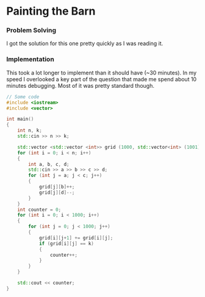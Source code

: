 # Painting the Barn

### Problem Solving

I got the solution for this one pretty quickly as I was reading it.

### Implementation

This took a lot longer to implement than it should have (\~30 minutes). In my speed I overlooked a key part of the question that made me spend about 10 minutes debugging. Most of it was pretty standard though.

```cpp
// Some code
#include <iostream>
#include <vector>

int main()
{
	int n, k;
	std::cin >> n >> k;

	std::vector <std::vector <int>> grid (1000, std::vector<int> (1001));
	for (int i = 0; i < n; i++)
	{
		int a, b, c, d;
		std::cin >> a >> b >> c >> d;
		for (int j = a; j < c; j++)
		{
			grid[j][b]++;
			grid[j][d]--;
		}
	}
	int counter = 0;
	for (int i = 0; i < 1000; i++)
	{
		for (int j = 0; j < 1000; j++)
		{
			grid[i][j+1] += grid[i][j];
			if (grid[i][j] == k)
			{
				counter++;
			}
		}
	}

	std::cout << counter;
}
```
